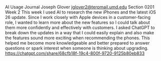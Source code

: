 AI Usage Journal
Joseph Glover
jglover2@terpmail.umd.edu
Section 0201
Week 2
This week I used AI to research the new iPhones and the latest iOS 26 update. Since I work closely with Apple devices in a customer-facing role, I wanted to learn more about the new features so I could talk about them more confidently and effectively with customers. I asked ChatGPT to break down the updates in a way that I could easily explain and also make the features sound more exciting when recommending the phones. This helped me become more knowledgeable and better prepared to answer questions or spark interest when someone is thinking about upgrading.
https://chatgpt.com/share/68cfb18f-19c4-800f-9720-9125b80eb833